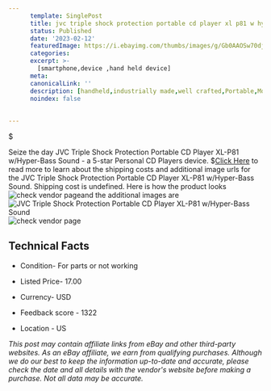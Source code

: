 ```yaml
---
      template: SinglePost
      title: jvc triple shock protection portable cd player xl p81 w hyper bass sound
      status: Published
      date: '2023-02-12'
      featuredImage: https://i.ebayimg.com/thumbs/images/g/Gb0AAOSw70djNiwe/s-l225.jpg
      categories: 
      excerpt: >-
        [smartphone,device ,hand held device]
      meta:
      canonicalLink: ''
      description: [handheld,industrially made,well crafted,Portable,Mobile,Compact,Convenient,Lightweight,Maneuverable,Man-portable,Miniature,Carriable,Hand-held,Light,Holdable,Transportable,Mobile device,Pocket-sized,On-the-go,Wireless,Cordless,Compact size,Convenient size, smartphone,device ,hand held device]
      noindex: false
      
        
---
```

$

Seize the day JVC Triple Shock Protection Portable CD Player XL-P81 w/Hyper-Bass Sound - a 5-star Personal CD Players device.
$[Click Here](https://www.ebay.com/itm/155281058695?hash=item242778eb87%3Ag%3AGb0AAOSw70djNiwe&mkevt=1&mkcid=1&mkrid=711-53200-19255-0&campid=%253CePNCampaignId%253E&customid=%253CreferenceId%253E&toolid=10049) to read more to learn about the shipping costs and additional image urls for the JVC Triple Shock Protection Portable CD Player XL-P81 w/Hyper-Bass Sound. Shipping cost is undefined. Here is how the product looks ![check vendor page](https://i.ebayimg.com/thumbs/images/g/Gb0AAOSw70djNiwe/s-l225.jpg)and the additional images are![JVC Triple Shock Protection Portable CD Player XL-P81 w/Hyper-Bass Sound](https://i.ebayimg.com/images/g/Gb0AAOSw70djNiwe/s-l1600.jpg)![check vendor page](https://origin-galleryplus.ebayimg.com/ws/web/155281058695_2_0_1/225x225.jpg,https://origin-galleryplus.ebayimg.com/ws/web/155281058695_3_0_1/225x225.jpg,https://origin-galleryplus.ebayimg.com/ws/web/155281058695_4_0_1/225x225.jpg,https://origin-galleryplus.ebayimg.com/ws/web/155281058695_5_0_1/225x225.jpg,https://origin-galleryplus.ebayimg.com/ws/web/155281058695_6_0_1/225x225.jpg)



 ## Technical Facts 



     
      

 - Condition- For parts or not working 


      

 - Listed Price- 17.00 


      

 - Currency- USD 


      

 - Feedback score - 1322 


      

 - Location - US 


      
      

 *_This post may contain affiliate links from eBay and other third-party websites. As an eBay affiliate, we earn from qualifying purchases. Although we do our best to keep the information up-to-date and accurate, please check the date and all details with the vendor's website before making a purchase. Not all data may be accurate._*






